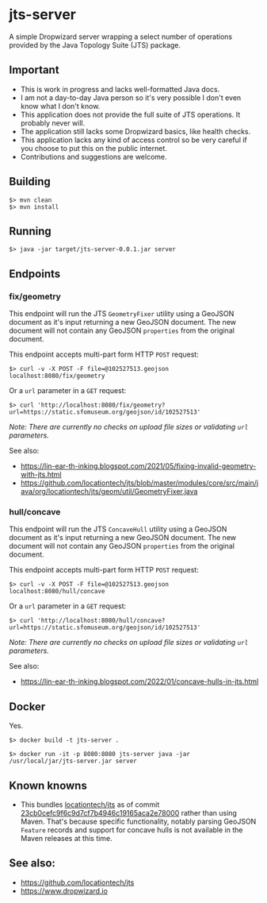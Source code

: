 # jts-server

A simple Dropwizard server wrapping a select number of operations provided by the Java Topology Suite (JTS) package.

## Important

* This is work in progress and lacks well-formatted Java docs.
* I am not a day-to-day Java person so it's very possible I don't even know what I don't know.
* This application does not provide the full suite of JTS operations. It probably never will.
* The application still lacks some Dropwizard basics, like health checks.
* This application lacks any kind of access control so be very careful if you choose to put this on the public internet.
* Contributions and suggestions are welcome.

## Building

```
$> mvn clean
$> mvn install
```

## Running

```
$> java -jar target/jts-server-0.0.1.jar server
```

## Endpoints

### fix/geometry

This endpoint will run the JTS `GeometryFixer` utility using a GeoJSON document as it's input returning a new GeoJSON document. The new document will not contain any GeoJSON `properties` from the original document.

This endpoint accepts multi-part form HTTP `POST` request:

```
$> curl -v -X POST -F file=@102527513.geojson localhost:8080/fix/geometry
```

Or a `url` parameter in a `GET` request:

```
$> curl 'http://localhost:8080/fix/geometry?url=https://static.sfomuseum.org/geojson/id/102527513'
```

_Note: There are currently no checks on upload file sizes or validating `url` parameters._

See also:

* https://lin-ear-th-inking.blogspot.com/2021/05/fixing-invalid-geometry-with-jts.html
* https://github.com/locationtech/jts/blob/master/modules/core/src/main/java/org/locationtech/jts/geom/util/GeometryFixer.java

### hull/concave

This endpoint will run the JTS `ConcaveHull` utility using a GeoJSON document as it's input returning a new GeoJSON document. The new document will not contain any GeoJSON `properties` from the original document.

This endpoint accepts multi-part form HTTP `POST` request:

```
$> curl -v -X POST -F file=@102527513.geojson localhost:8080/hull/concave
```

Or a `url` parameter in a `GET` request:

```
$> curl 'http://localhost:8080/hull/concave?url=https://static.sfomuseum.org/geojson/id/102527513'
```

_Note: There are currently no checks on upload file sizes or validating `url` parameters._

See also:

* https://lin-ear-th-inking.blogspot.com/2022/01/concave-hulls-in-jts.html

## Docker

Yes.

```
$> docker build -t jts-server .

$> docker run -it -p 8080:8080 jts-server java -jar /usr/local/jar/jts-server.jar server
```

## Known knowns

* This bundles [locationtech/jts](https://github.com/locationtech/jts) as of commit [23cb0cefc9f6c9d7cf7b4946c19165aca2e78000](https://github.com/locationtech/jts/commit/23cb0cefc9f6c9d7cf7b4946c19165aca2e78000) rather than using Maven. That's because specific functionality, notably parsing GeoJSON `Feature` records and support for concave hulls is not available in the Maven releases at this time.

## See also:

* https://github.com/locationtech/jts
* https://www.dropwizard.io